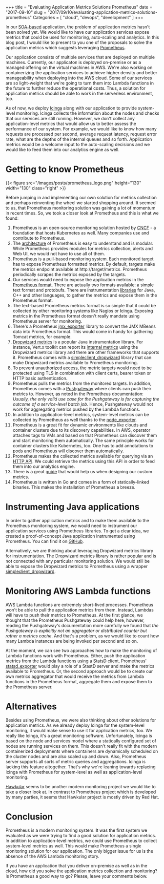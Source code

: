 +++
title = "Evaluating Application Metrics Solutions Prometheus"
date = "2017-09-10"
slug = "2017/09/10/evaluating-application-metrics-solutions-prometheus"
Categories = [ "cloud", "devops", "development" ]
+++

In our [SOA-based](https://en.wikipedia.org/wiki/Service-oriented_architecture) application, the problem of application metrics hasn't been solved yet. We would like to have our application services expose metrics that could be used for monitoring, auto-scaling and analytics. In this blog post, I would like to present to you one of the proposals to solve the application metrics which suggests leveraging [Prometheus](https://prometheus.io/).

<!--more-->

Our application consists of multiple services that are deployed on multiple machines. Currently, our applicaton is deployed on-premise or as a managed offering on the virtual machines in AWS. We're also working on containerizing the application services to achieve higher density and better manageability when deploying into the AWS cloud. Some of our services are so light-weight that we're going to turn them into Lambda functions in the future to further reduce the operational costs. Thus, a solution for application metrics should be able to work in the serverless environment, too.

As of now, we deploy [Icinga](https://www.icinga.com/) along with our application to provide system-level monitoring. Icinga collects the information about the nodes and checks that our services are still running. However, we don't collect any application-level metrics that would allow us to better assess the performance of our system. For example, we would like to know how many requests are processed per second, average request latency, request error rate, what are the depths of the internal queues and so forth. Application metrics would be a welcome input to the auto-scaling decisions and we would like to feed them into our analytics engine as well.

# Getting to know Prometheus

{{< figure src="/images/posts/prometheus_logo.png" height="130" width="130" class="right" >}}

Before jumping in and implementing our own solution for metrics collection and perhaps reinventing the wheel we started shopping around. It seemed to us, that Prometheus monitoring solution was gaining a lot of momentum in recent times. So, we took a closer look at Prometheus and this is what we found:

1.  Prometheus is an open-source monitoring solution hosted by [CNCF](https://www.cncf.io/) - a foundation that hosts Kubernetes as well. Many companies use and contribute to Prometheus.
2.  The [architecture](https://prometheus.io/docs/introduction/overview/) of Prometheus is easy to understand and is modular. While Prometheus provides modules for metrics collection, alerts and Web UI, we would not have to use all of them.
3.  Prometheus is a pull-based monitoring system. Each monitored target has to expose Prometheus formatted metrics. By default, targets make the metrics endpoint available at http://target/metrics. Prometheus periodically scrapes the metrics exposed by the targets.
4.  Our services would need to expose the application metrics in the [Prometheus format](https://prometheus.io/docs/instrumenting/exposition_formats/). There are actually two formats available: a simple text format and protobufs. There are instrumentation [libraries](https://prometheus.io/docs/instrumenting/clientlibs/) for Java, C++ and other languages, to gather the metrics and expose them in the Prometheus format.
5.  The text-based Prometheus metrics format is so simple that it could be collected by other monitoring systems like Nagios or Icinga. Exposing metrics in the Prometheus format doesn't really mandate using Prometheus server for monitoring.
6.  There's a Prometheus [jmx_exporter](https://github.com/prometheus/jmx_exporter) library to convert the JMX MBeans data into Prometheus format. This would come in handy for gathering Tomcat metrics, for example.
7.  [Dropwizard metrics](http://metrics.dropwizard.io/) is a popular Java instrumentation library. For instance, Vert.x toolkit can report its [internal metrics](http://vertx.io/docs/vertx-dropwizard-metrics/java/) using the Dropwizard metrics library and there are other frameworks that supports it. Prometheus comes with a [simpleclient_dropwizard](https://github.com/prometheus/client_java/tree/master/simpleclient_dropwizard) library that can make Dropwizard metrics available to Prometheus monitoring.
8.  To prevent unauthorized access, the metric targets would need to be protected using TLS in combination with client certs, bearer token or HTTP basic authentication.
9.  Prometheus pulls the metrics from the monitored targets. In addition, Prometheus comes with a [Pushgateway](https://prometheus.io/docs/practices/pushing/) where clients can push their metrics to. However, as noted in the Prometheus documentation: *Usually, the only valid use case for the Pushgateway is for capturing the outcome of a service-level batch job*. Hence, Pushgateway would not work for aggregating metrics pushed by the Lambda functions.
10.  In addition to application-level metrics, system-level metrics can be collected by Prometheus as well thanks to the [node_exporter](https://github.com/prometheus/node_exporter).
11.  Prometheus is a great fit for dynamic environments like clouds and container clusters due to its discovery capabilities. In AWS, operator attaches tags to VMs and based on that Prometheus can discover them and start monitoring them automatically. The same principle works for container clusters like Kubernetes, too. One has to add annotations to pods and Prometheus will discover them automatically.
12.  Prometheus makes the collected metrics available for querying via an [HTTP API](https://prometheus.io/docs/querying/api/). We could retrieve the metrics using this API in order to feed them into our analytics engine.
13.  There is a great [guide](https://prometheus.io/docs/practices/naming/) that would help us when designing our custom metrics.
14.  Prometheus is written in Go and comes in a form of statically-linked binaries. This makes the installation of Prometheus a breeze.

# Instrumenting Java applications

In order to gather application metrics and to make them available to the Prometheus monitoring system, we would need to instrument our application services using Prometheus libraries. To get a clear idea, we created a proof-of-concept Java application instrumented using Prometheus. You can find it on [GitHub](https://github.com/noseka1/prometheus-poc).

Alternatively, we are thinking about leveraging Dropwizard metrics library for instrumentation. The Dropwizard metrics library is rather popular and is not connected with any particular monitoring solution. We would still be able to expose the Dropwizard metrics to Prometheus using a wrapper [simpleclient_dropwizard](https://github.com/prometheus/client_java/tree/master/simpleclient_dropwizard).

# Monitoring AWS Lambda functions

AWS Lambda functions are extremely short-lived processes. Prometheus won't be able to pull the application metrics from them. Instead, Lambdas will have to push their metrics to Prometheus. At the first glance, we thought that the Prometheus Pushgateway could help here, however, reading the Pushgateway's documentation more carefully we found that *the Pushgateway is explicitly not an aggregator or distributed counter but rather a metrics cache*. And that's a problem, as we would like to count how many Lambda instances are being invoked per second and so on.

At the moment, we can see two approaches how to make the monitoring of Lambda functions work with Prometheus. Either, push the application metrics from the Lambda functions using a StatsD client. Prometheus' [statsd_exporter](https://github.com/prometheus/statsd_exporter) would play a role of a StastD server and make the metrics available to Prometheus. Or, the second approach would be to create our own metrics aggregator that would receive the metrics from Lambda functions in the Prometheus format, aggregate them and expose them to the Prometheus server.

# Alternatives

Besides using Prometheus, we were also thinking about other solutions for application metrics. As we already deploy Icinga for the system-level monitoring, it would make sense to use it for application metrics, too. We really like Icinga, it's a great monitoring software. Unfortunately, Icinga is based on the node and services model where a statically configured set of nodes are running services on them. This doesn't really fit with the modern containerized deployments where containers are dynamically scheduled on the cluster nodes and are also scaled up and down. Also, Prometheus server supports all sorts of metric queries and aggregations. Icinga is lacking this feature altogether. That's why we're leaning towards replacing Icinga with Prometheus for system-level as well as application-level monitoring.

[Hawkular](http://www.hawkular.org/) seems to be another modern monitoring project we would like to take a closer look at. In contrast to Prometheus project which is developed by many parties, it seems that Hawkular project is mostly driven by Red Hat.

# Conclusion

Prometheus is a modern monitoring system. It was the first system we evaluated as we were trying to find a good solution for application metrics. In addition to application-level metrics, we could use Prometheus to collect system-level metrics as well. This would make Prometheus a single monitoring solution for our application. The only bigger issue for us is the absence of the AWS Lambda monitoring story.

If you have an application that you deliver on-premise as well as in the cloud, how did you solve the application metrics collection and monitoring? Is Prometheus a good way to go? Please, leave your comments below.


